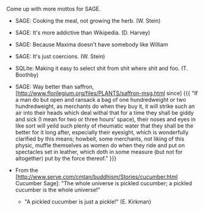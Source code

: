 Come up with more mottos for SAGE.

 * SAGE: Cooking the meal, not growing the herb.  (W. Stein)

 * SAGE: It's more addictive than Wikipedia. (D. Harvey)

 * SAGE: Because Maxima doesn't have somebody like William

 * SAGE: It's just coercions. (W. Stein)

 * SQLite: Making it easy to select shit from shit where shit and foo. (T. Boothby)

 * SAGE: Way better than saffron, [http://www.florilegium.org/files/PLANTS/saffron-msg.html since]
{{{
"If a man do but open and ransack a bag of one hundredweight or two
hundredweight, as merchants do when they buy it, it will strike such an air
into their heads which deal withal that for a time they shall be giddy and
sick (I mean for two or three hours' space), their noses and eyes in like
sort will yeild such plenty of rheumatic water that they shall be the
better for it long after, especially their eyesight, which is wonderfully
clarified by this means; howbeit, some merchants, not liking of this
physic, muffle themselves as women do when they ride and put on spectacles
set in leather, which doth in some measure (but not for altogether) put by
the force thereof."
}}}

 * From the [http://www.serve.com/cmtan/buddhism/Stories/cucumber.html Cucumber Sage]: "The whole universe is pickled cucumber; a pickled cucumber is the whole universe!"
   * "A pickled cucumber is just a pickle!" (E. Kirkman)
